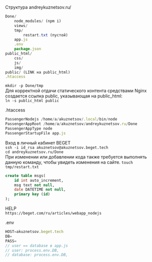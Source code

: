Структура andreykuznetsov.ru/
``` js
Done/
    node_modules/ (npm i)
    views/
    tmp/
        restart.txt (пустой)
    app.js
    .env
    package.json 
public_html/
    css/ 
    js/
    img/
publiс/ (LINK на public_html)
.htaccess
```

`mkdir -p Done/tmp`  
Для корректной отдачи статического контента средствами Nginx создается ссылка public, указывающая на public_html:  
`ln -s public_html public`  

.htaccess
``` js
PassengerNodejs /home/a/akuznetsov/.local/bin/node
PassengerAppRoot /home/a/akuznetsov/andreykuznetsov.ru/Done
PassengerAppType node
PassengerStartupFile app.js
```

Вход в личный кабинет BEGET  
`ssh -i id_rsa akuznetsov@akuznetsov.beget.tech`  
`cd andreykuznetsov.ru/Done`  
При изменении или добавлении кода также требуется выполнять данную команду, чтобы увидеть изменения на сайте.
`touch tmp/restart.txt`  

``` sql
create table msgs(
    id int auto_increment,
    msg text not null,
    date DATETIME not null,
    primary key (id)
);
```

HELP   
`https://beget.com/ru/articles/webapp_nodejs`

.env
``` js
HOST=akuznetsov.beget.tech
DB=
PASS=
// user == database в app.js
// user: process.env.DB,
// database: process.env.DB,
```
